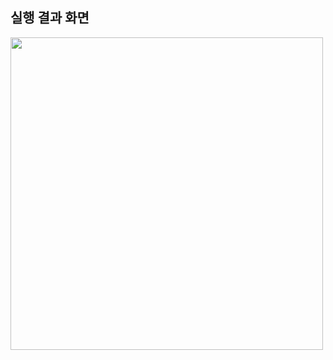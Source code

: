 ## 실행 결과 화면
<img src="[./설치한%20IDE의%20이름과%20실행화면%20캡쳐본.png?raw=true](https://github.com/22000489/WordMasterProject/blob/main/screenshots/1.png?raw=true)" width="500">

